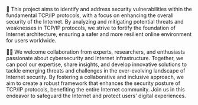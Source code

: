

<!--
## Hi there 👋
**Here are some ideas to get you started:**

🙋‍♀️ A short introduction - what is your organization all about?
🌈 Contribution guidelines - how can the community get involved?
👩‍💻 Useful resources - where can the community find your docs? Is there anything else the community should know?
🍿 Fun facts - what does your team eat for breakfast?
🧙 Remember, you can do mighty things with the power of [Markdown](https://docs.github.com/github/writing-on-github/getting-started-with-writing-and-formatting-on-github/basic-writing-and-formatting-syntax)
-->
🔐 This project aims to identify and address security vulnerabilities within the fundamental TCP/IP protocols, with a focus on enhancing the overall security of the Internet. By analyzing and mitigating potential threats and weaknesses in TCP/IP protocols, we strive to fortify the foundation of Internet architecture, ensuring a safer and more resilient online environment for users worldwide.

👏🏻 We welcome collaboration from experts, researchers, and enthusiasts passionate about cybersecurity and Internet infrastructure. Together, we can pool our expertise, share insights, and develop innovative solutions to tackle emerging threats and challenges in the ever-evolving landscape of Internet security. By fostering a collaborative and inclusive approach, we aim to create a robust framework that enhances the security posture of TCP/IP protocols, benefiting the entire Internet community. Join us in this endeavor to safeguard the Internet and protect users' digital experiences.
